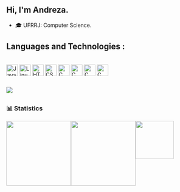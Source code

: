 ## Hi, I'm Andreza.

- 🎓 UFRRJ: Computer Science. 


## Languages ​​and Technologies :
 
<div style="display: inline_block"><br>
    <img align="center" alt="Java" height="30" width"40" src="https://cdn.jsdelivr.net/gh/devicons/devicon/icons/java/java-original.svg" />
    <img align="center" alt="Linux" height="30" width"40" src="https://cdn.jsdelivr.net/gh/devicons/devicon/icons/linux/linux-original.svg" />
    <img align="center" alt="HTML" height="30" width"40" src="https://cdn.jsdelivr.net/gh/devicons/devicon/icons/html5/html5-original-wordmark.svg" />
    <img align="center" alt="CSS" height="30" width"40" src="https://cdn.jsdelivr.net/gh/devicons/devicon/icons/css3/css3-original-wordmark.svg" />
    <img align="center" alt="C" height="30" width"40" src="https://cdn.jsdelivr.net/gh/devicons/devicon/icons/c/c-original.svg" /> 
    <img align="center" alt="C" height="30" width"40" src="https://cdn.jsdelivr.net/gh/devicons/devicon@latest/icons/git/git-original.svg" />
    <img align="center" alt="C" height="30" width"40" src="https://cdn.jsdelivr.net/gh/devicons/devicon@latest/icons/javascript/javascript-original.svg" />
    <img align="center" alt="C" height="30" width"40" src="https://cdn.jsdelivr.net/gh/devicons/devicon@latest/icons/python/python-original.svg" />
          
  </div> 
  
  ##
<div>
  <a href="https://www.linkedin.com/in/andreza1se/" target="_blank"><img src="https://img.shields.io/badge/LinkedIn-0077B5?style=for-the-badge&logo=linkedin&logoColor=white" target="_blank"></a>
</div>

 ##

 ### 📊 Statistics

<div style="display: flex;">
  <img height="170em" src="https://github-readme-stats.vercel.app/api?username=Andreza1se&theme=dracula&hide_border=false&include_all_commits=true&show_icons=true&count_private=true&icon_color=777bd9&title_color=777bd9&bg_color=1a181a" />
  <img height="170em" src="https://github-readme-stats.vercel.app/api/top-langs/?username=Andreza1se&layout=compact&langs_count=5&icon_color=777bd9&title_color=777bd9&bg_color=1a181a&text_color=FFFF" />
  <img height="100px" src="https://i.imgur.com/FhMqZ30.gif">
</div>
